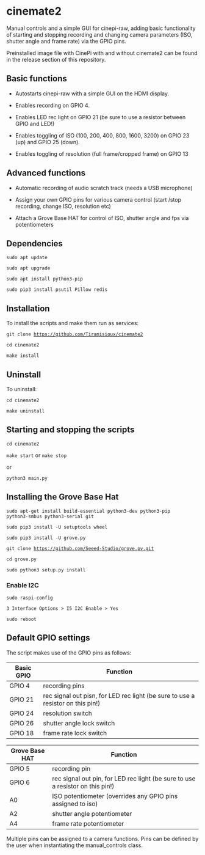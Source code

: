 # cinemate2
Manual controls and a simple GUI for cinepi-raw, adding basic functionality of starting and stopping recording and changing camera parameters (ISO, shutter angle and frame rate) via the GPIO pins.

Preinstalled image file with CinePi with and without cinemate2 can be found in the release section of this repository.

## Basic functions

- Autostarts cinepi-raw with a simple GUI on the HDMI display.

- Enables recording on GPIO 4.

- Enables LED rec light on GPIO 21 (be sure to use a resistor between GPIO and LED!)

- Enables toggling of ISO (100, 200, 400, 800, 1600, 3200) on GPIO 23 (up) and GPIO 25 (down). 

- Enables toggling of resolution (full frame/cropped frame) on GPIO 13

## Advanced functions

- Automatic recording of audio scratch track (needs a USB microphone)

- Assign your own GPIO pins for various camera control (start /stop recording, change ISO, resolution etc) 

- Attach a Grove Base HAT for control of ISO, shutter angle and fps via potentiometers

## Dependencies
<code>sudo apt update</code>

<code>sudo apt upgrade</code>

<code>sudo apt install python3-pip</code>

<code>sudo pip3 install psutil Pillow redis</code>

## Installation

To install the scripts and make them run as services:

<code>git clone https://github.com/Tiramisioux/cinemate2</code>

<code>cd cinemate2</code>

<code>make install</code>

## Uninstall

To uninstall:

<code>cd cinemate2</code>

<code>make uninstall</code>

## Starting and stopping the scripts

<code>cd cinemate2</code>

<code>make start</code> or <code>make stop</code>

or

<code>python3 main.py</code>

## Installing the Grove Base Hat

<code>sudo apt-get install build-essential python3-dev python3-pip python3-smbus python3-serial git</code>

<code>sudo pip3 install -U setuptools wheel</code>

<code>sudo pip3 install -U grove.py</code>

<code>git clone https://github.com/Seeed-Studio/grove.py.git</code>

<code>cd grove.py</code>

<code>sudo python3 setup.py install</code>

### Enable I2C

<code>sudo raspi-config</code>

<code>3 Interface Options > I5 I2C Enable > Yes</code>

<code>sudo reboot</code>

## Default GPIO settings

The script makes use of the GPIO pins as follows:

|Basic GPIO |Function  |
--- | --- |
|GPIO 4|     recording pins|
|GPIO 21|     rec signal out pisn, for LED rec light (be sure to use a resistor on this pin!)|
|GPIO 24|     resolution switch|
|GPIO 26 |     shutter angle lock switch|
|GPIO 18 |    frame rate lock switch|

|Grove Base HAT |Function  |
--- | --- |
|GPIO 5|     recording pin|
|GPIO 6|     rec signal out pin, for LED rec light (be sure to use a resistor on this pin!)
|A0|ISO potentiometer (overrides any GPIO pins assigned to iso)|
|A2|shutter angle potentiometer|
|A4|frame rate potentiometer|

Multiple pins can be assigned to a camera functions. Pins can be defined by the user when instantiating the manual_controls class.












